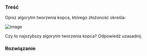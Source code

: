 ### Treść
Opisz algorytm tworzenia kopca, którego złożoność określa:

![image](https://user-images.githubusercontent.com/11476062/62821464-8f39ac00-bb75-11e9-892b-0c734147a01f.png)

Czy to najszybszy algorytm tworzenia kopca? Odpowiedź uzasadnij.

### Rozwiązanie
